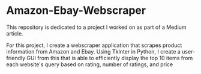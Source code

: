 # Amazon-Ebay-Webscraper
This repository is dedicated to a project I worked on as part of a Medium article.

For this project, I create a webscraper application that scrapes product information from Amazon and Ebay. Using TkInter in Python, I create a user-friendly GUI from this that is able to efficiently display the top 10 items from each website's query based on rating, number of ratings, and price
